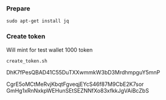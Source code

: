 ### Prepare

```
sudo apt-get install jq
```

### Create token

Will mint for test wallet 1000 token

```
create_token.sh
```

DhK7fPesQBAD41C55DuTXXwmmkW3bD3MrdhmpguY5mnP

CgrE5oMCtMeRvjKbqtFgveqjEYcS46f87M9CbE2K7sor
GmHg1xRnNxkpWEHunSEtSEZNNfXo83xfkkJgVAiBcZbS
